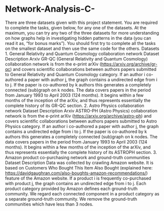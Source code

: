 # Network-Analysis-C-
There are three datasets given with this project statement. You are required to complete the tasks, given below, for any one of the datasets. At the maximum, you can try any two of the three datasets for more understanding on how graphs help in investigating hidden patterns in the data (you can read it as, “for bonus marks”). You should first try to complete all the tasks on the smallest dataset and then use the same code for the others. Datasets 1. General Relativity and Quantum Cosmology collaboration network Dataset Description Arxiv GR-QC (General Relativity and Quantum Cosmology) collaboration network is from the e-print arXiv (https://arxiv.org/archive/gr-qc) and covers scientific collaborations between authors papers submitted to General Relativity and Quantum Cosmology category. If an author i co-authored a paper with author j, the graph contains a undirected edge from i to j. If the paper is co-authored by k authors this generates a completely connected (sub)graph on k nodes. The data covers papers in the period from January 1993 to April 2003 (124 months). It begins within a few months of the inception of the arXiv, and thus represents essentially the complete history of its GR-QC section. 2. Astro Physics collaboration network Dataset Description Arxiv ASTRO-PH (Astro Physics) collaboration network is from the e-print arXiv (https://arxiv.org/archive/astro-ph) and covers scientific collaborations between authors papers submitted to Astro Physics category. If an author i co-authored a paper with author j, the graph contains a undirected edge from i to j. If the paper is co-authored by k authors this generates a completely connected (sub)graph on k nodes. The data covers papers in the period from January 1993 to April 2003 (124 months). It begins within a few months of the inception of the arXiv, and thus represents essentially the complete history of its ASTROPH section. 3. Amazon product co-purchasing network and ground-truth communities Dataset Description Data was collected by crawling Amazon website. It is based on Customers Who Bought This Item Also Bought (explained here: https://davidgaughran.com/also-boughts-amazon-recommendations/) feature of the Amazon website. If a product i is frequently co-purchased with product j, the graph contains an undirected edge from i to j. Each product category provided by Amazon defines each ground-truth community. We regard each connected component in a product category as a separate ground-truth community. We remove the ground-truth communities which have less than 3 nodes.
